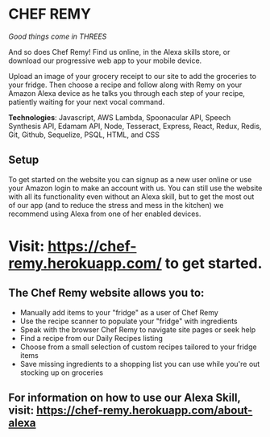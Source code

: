 # CHEF REMY

_Good things come in THREES_

And so does Chef Remy! Find us online, in the Alexa skills store, or download our progressive web app to your mobile device.

Upload an image of your grocery receipt to our site to add the groceries to your fridge. Then choose a recipe and follow along with Remy on your Amazon Alexa device as he talks you through each step of your recipe, patiently waiting for your next vocal command.

**Technologies**: Javascript, AWS Lambda, Spoonacular API, Speech Synthesis API, Edamam API, Node, Tesseract, Express, React, Redux, Redis, Git, Github, Sequelize, PSQL, HTML, and CSS

## Setup

To get started on the website you can signup as a new user online or use your Amazon login to make an account with us. You can still use the website with all its functionality even without an Alexa skill, but to get the most out of our app (and to reduce the stress and mess in the kitchen) we recommend using Alexa from one of her enabled devices.

# Visit: https://chef-remy.herokuapp.com/ to get started.

## The Chef Remy website allows you to:

* Manually add items to your "fridge" as a user of Chef Remy
* Use the recipe scanner to populate your "fridge" with ingredients
* Speak with the browser Chef Remy to navigate site pages or seek help
* Find a recipe from our Daily Recipes listing
* Choose from a small selection of custom recipes tailored to your fridge items
* Save missing ingredients to a shopping list you can use while you're out stocking up on groceries

## For information on how to use our Alexa Skill, visit: https://chef-remy.herokuapp.com/about-alexa
